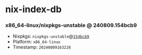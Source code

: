 # nix-index-db
### x86_64-linux/nixpkgs-unstable @ 240809.154bcb9
- Nixpkgs: `nixpkgs-unstable`@[`154bcb9`](https://github.com/NixOS/nixpkgs/commit/154bcb95ad51bc257c2ce4043a725de6ca700ef6)
- Platform: `x86_64-linux`
- Timestamp: `20240809163228`
